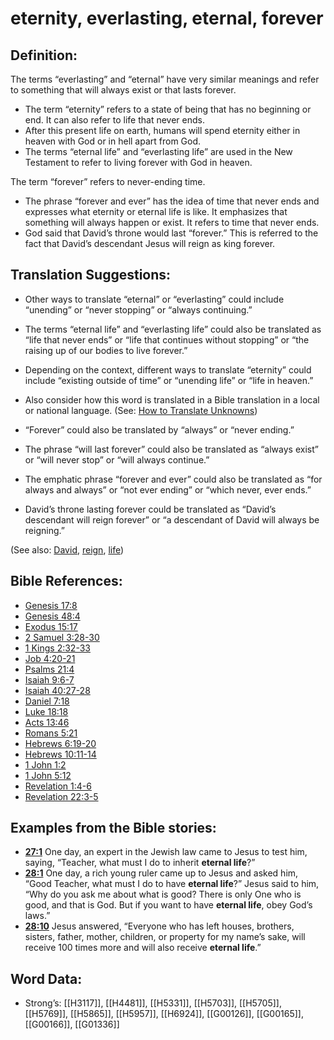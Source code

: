 # eternity, everlasting, eternal, forever

## Definition:

The terms “everlasting” and “eternal” have very similar meanings and refer to something that will always exist or that lasts forever.

* The term “eternity” refers to a state of being that has no beginning or end. It can also refer to life that never ends.
* After this present life on earth, humans will spend eternity either in heaven with God or in hell apart from God.
* The terms “eternal life” and “everlasting life” are used in the New Testament to refer to living forever with God in heaven.

The term “forever” refers to never-ending time.

* The phrase “forever and ever” has the idea of time that never ends and expresses what eternity or eternal life is like. It emphasizes that something will always happen or exist. It refers to time that never ends.
* God said that David’s throne would last “forever.” This is referred to the fact that David’s descendant Jesus will reign as king forever.

## Translation Suggestions:

* Other ways to translate “eternal” or “everlasting” could include “unending” or “never stopping” or “always continuing.”
* The terms “eternal life” and “everlasting life” could also be translated as “life that never ends” or “life that continues without stopping” or “the raising up of our bodies to live forever.”
* Depending on the context, different ways to translate “eternity” could include “existing outside of time” or “unending life” or “life in heaven.”
* Also consider how this word is translated in a Bible translation in a local or national language. (See: [How to Translate Unknowns](../../translate/translate-unknown))

* “Forever” could also be translated by “always” or “never ending.”
* The phrase “will last forever” could also be translated as “always exist” or “will never stop” or “will always continue.”
* The emphatic phrase “forever and ever” could also be translated as “for always and always” or “not ever ending” or “which never, ever ends.”
* David’s throne lasting forever could be translated as “David’s descendant will reign forever” or “a descendant of David will always be reigning.”

(See also: [David](../names/david.md), [reign](../other/reign.md), [life](../kt/life.md))

## Bible References:

* [Genesis 17:8](rc://en/tn/help/gen/17/08)
* [Genesis 48:4](rc://en/tn/help/gen/48/04)
* [Exodus 15:17](rc://en/tn/help/exo/15/17)
* [2 Samuel 3:28-30](rc://en/tn/help/2sa/03/28)
* [1 Kings 2:32-33](rc://en/tn/help/1ki/02/32)
* [Job 4:20-21](rc://en/tn/help/job/04/20)
* [Psalms 21:4](rc://en/tn/help/psa/021/04)
* [Isaiah 9:6-7](rc://en/tn/help/isa/09/06)
* [Isaiah 40:27-28](rc://en/tn/help/isa/40/27)
* [Daniel 7:18](rc://en/tn/help/dan/07/18)
* [Luke 18:18](rc://en/tn/help/luk/18/18)
* [Acts 13:46](rc://en/tn/help/act/13/46)
* [Romans 5:21](rc://en/tn/help/rom/05/21)
* [Hebrews 6:19-20](rc://en/tn/help/heb/06/19)
* [Hebrews 10:11-14](rc://en/tn/help/heb/10/11)
* [1 John 1:2](rc://en/tn/help/1jn/01/02)
* [1 John 5:12](rc://en/tn/help/1jn/05/12)
* [Revelation 1:4-6](rc://en/tn/help/rev/01/04)
* [Revelation 22:3-5](rc://en/tn/help/rev/22/03)

## Examples from the Bible stories:

* __[27:1](rc://en/tn/help/obs/27/01)__ One day, an expert in the Jewish law came to Jesus to test him, saying, “Teacher, what must I do to inherit __eternal life__?”
* __[28:1](rc://en/tn/help/obs/28/01)__ One day, a rich young ruler came up to Jesus and asked him, “Good Teacher, what must I do to have __eternal life__?” Jesus said to him, “Why do you ask me about what is good? There is only One who is good, and that is God. But if you want to have __eternal life__, obey God’s laws.”
* __[28:10](rc://en/tn/help/obs/28/10)__ Jesus answered, “Everyone who has left houses, brothers, sisters, father, mother, children, or property for my name’s sake, will receive 100 times more and will also receive __eternal life__.”

## Word Data:

* Strong’s: [[H3117]], [[H4481]], [[H5331]], [[H5703]], [[H5705]], [[H5769]], [[H5865]], [[H5957]], [[H6924]], [[G00126]], [[G00165]], [[G00166]], [[G01336]]
